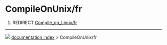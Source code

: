 # CompileOnUnix/fr
1.  REDIRECT [Compile\_on\_Linux/fr](Compile_on_Linux/fr.md)



---
![](images/Right_arrow.png) [documentation index](../README.md) > CompileOnUnix/fr
